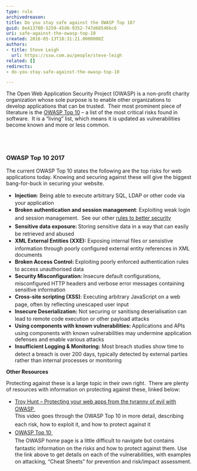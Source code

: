 ```yaml
---
type: rule
archivedreason: 
title: Do you stay safe against the OWASP Top 10?
guid: 8e413708-5259-45d0-9352-747d68546bc6
uri: safe-against-the-owasp-top-10
created: 2016-05-13T18:31:21.0000000Z
authors:
- title: Steve Leigh
  url: https://ssw.com.au/people/steve-leigh
related: []
redirects:
- do-you-stay-safe-against-the-owasp-top-10

---
```



<p>The Open Web Application Security Project (OWASP) is a non-profit charity organization&#160;whose sole purpose is to enable other organizations to develop applications that can be trusted.&#160; Their most prominent piece of literature is the <a href="https&#58;//www.owasp.org/index.php/Top_10-2017_Top_10" target="_blank">OWASP Top 10​</a>&#160;– a list of the most critical risks found in software.&#160; It is a “living” list, which means it is updated as vulnerabilities become known and more or less common. </p>
<br><excerpt class='endintro'></excerpt><br>
<h3 class="ssw15-rteElement-H3">OWASP Top 10 2017<br></h3><p class="p2"><span class="s1">The current OWASP Top 10 states the following are the top risks for web applications today. Knowing and securing against these will give the biggest bang-for-buck in securing your website. </span></p><ul class="p3"><li><span class="s1" style="line-height&#58;1.6;"><strong>Injection</strong>&#58; Being able to execute arbitrary SQL, LDAP or other code via your application</span><br></li><li><span class="s1" style="line-height&#58;1.6;"><strong>Broken authentication and session management</strong>&#58; Exploiting weak login and session management.&#160; See our other <a href=/rules-to-better-security>rules to better security</a>​</span><br></li><li><span class="s1" style="line-height&#58;1.6;"><strong>Sensitive data exposure&#58;&#160;</strong>Storing sensitive data in a way that can easily be retrieved and abused<br></span></li><li><span class="s1" style="line-height&#58;1.6;"><strong>XML External Entities (XXE)&#58;</strong> Exposing internal files or sensistive information through poorly configured external entity references in XML documents</span></li><li><span class="s1" style="line-height&#58;1.6;"><strong>Broken Access Control&#58; </strong>Exploiting poorly enforced&#160;authentication rules to access unauthorised data</span></li><li><span class="s1" style="line-height&#58;1.6;"><strong>Security Misconfiguration&#58;&#160;</strong>Insecure default configurations, misconfigured HTTP headers and verbose error messages containing sensitive information​<br></span></li><li><span class="s1" style="line-height&#58;1.6;"><strong>Cross-site scripting (XSS)</strong>&#58; Executing arbitrary JavaScript on a web page, often by reflecting unescaped user input</span><br></li><li><span class="s1" style="line-height&#58;1.6;"><strong>Insecure Deserialization&#58;</strong>&#160;Not securing or sanitisng&#160;deserialisation can lead to remote code execution or other payload attacks</span></li><li><span class="s1" style="line-height&#58;1.6;"><strong>Using components with known vulnerabilities&#58;&#160;</strong>Applications and APIs using components with known vulnerabilities may undermine application defenses and enable various attacks</span></li><li><span class="s1" style="line-height&#58;1.6;"><strong style="background-color&#58;initial;">Insufficient Logging &amp; Monitoring&#58;</strong><span style="background-color&#58;initial;"> Most breach studies show time to detect a breach is over 200 days, typically detected by external parties rather than internal processes or monitoring</span><br></span></li></ul><p class="p1"><span class="s1"><b>Other Resources&#160;</b></span></p><p class="p2"><span class="s1">Protecting against these is a large topic in their own right.&#160; There are plenty of resources with information on protecting against these, linked below&#58; </span></p><p class="p2"></p><ul><li><a href="http&#58;//tv.ssw.com/1492/protecting-your-web-apps-from-the-tyranny-of-evil-with-owasp" target="_blank" style="line-height&#58;1.6;">Troy Hunt – Protecting your web apps from the tyranny of evil with OWASP&#160;</a><br><span class="s1" style="line-height&#58;1.6;">This video goes through the OWASP Top 10 in more detail, describing each ris</span><span class="s5" style="line-height&#58;1.6;">k</span><span class="s1" style="line-height&#58;1.6;">, how to exploit it, and how to protect against it</span></li><li><a href="https&#58;//www.owasp.org/index.php/Category&#58;OWASP_Top_Ten_2017_Project" target="_blank" style="line-height&#58;1.6;background-color&#58;initial;">OWASP Top 10&#160;</a><br><span style="line-height&#58;1.6;background-color&#58;initial;">The OWASP home page is a little difficult to </span><span style="line-height&#58;1.6;background-color&#58;initial;">navigate</span><span style="line-height&#58;1.6;background-color&#58;initial;">&#160;but contains fantastic information on the risks and how to protect against them. Use the link above to get details on each of the vulnerabilities, with examples on attacking, “Cheat Sheets” for prevention and risk/impact </span><span style="line-height&#58;1.6;background-color&#58;initial;">assessment</span><span style="line-height&#58;1.6;background-color&#58;initial;">.</span></li></ul><p></p>


